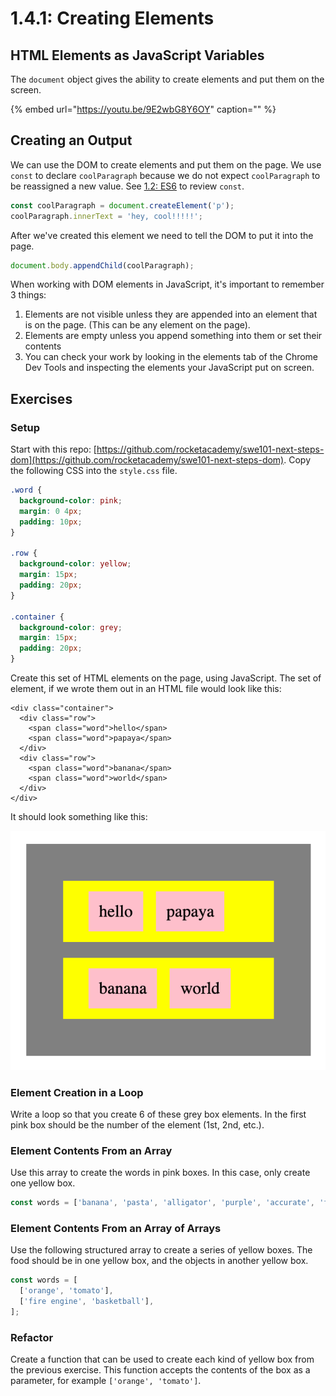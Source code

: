 # 1.4.1: Creating Elements

## HTML Elements as JavaScript Variables

The `document` object gives the ability to create elements and put them on the screen.

{% embed url="https://youtu.be/9E2wbG8Y6OY" caption="" %}

## Creating an Output

We can use the DOM to create elements and put them on the page. We use `const` to declare `coolParagraph` because we do not expect `coolParagraph` to be reassigned a new value. See [1.2: ES6](../1.2-es6-basics.md#const-for-constant-values) to review `const`.

```javascript
const coolParagraph = document.createElement('p');
coolParagraph.innerText = 'hey, cool!!!!!';
```

After we've created this element we need to tell the DOM to put it into the page.

```javascript
document.body.appendChild(coolParagraph);
```

When working with DOM elements in JavaScript, it's important to remember 3 things:

1. Elements are not visible unless they are appended into an element that is on the page. \(This can be any element on the page\).
2. Elements are empty unless you append something into them or set their contents
3. You can check your work by looking in the elements tab of the Chrome Dev Tools and inspecting the elements your JavaScript put on screen.

## Exercises

### Setup

Start with this repo: [https://github.com/rocketacademy/swe101-next-steps-dom](https://github.com/rocketacademy/swe101-next-steps-dom). Copy the following CSS into the `style.css` file.

```css
.word {
  background-color: pink;
  margin: 0 4px;
  padding: 10px;
}

.row {
  background-color: yellow;
  margin: 15px;
  padding: 20px;
}

.container {
  background-color: grey;
  margin: 15px;
  padding: 20px;
}
```

Create this set of HTML elements on the page, using JavaScript. The set of element, if we wrote them out in an HTML file would look like this:

```markup
<div class="container">
  <div class="row">
    <span class="word">hello</span>
    <span class="word">papaya</span>
  </div>
  <div class="row">
    <span class="word">banana</span>
    <span class="word">world</span>
  </div>
</div>
```

It should look something like this:

![](../../.gitbook/assets/screen-shot-2020-09-29-at-6.52.58-pm.png)

### Element Creation in a Loop

Write a loop so that you create 6 of these grey box elements. In the first pink box should be the number of the element \(1st, 2nd, etc.\).

### Element Contents From an Array

Use this array to create the words in pink boxes. In this case, only create one yellow box.

```javascript
const words = ['banana', 'pasta', 'alligator', 'purple', 'accurate', 'fickle'];
```

### Element Contents From an Array of Arrays

Use the following structured array to create a series of yellow boxes. The food should be in one yellow box, and the objects in another yellow box.

```javascript
const words = [
  ['orange', 'tomato'],
  ['fire engine', 'basketball'],
];
```

### Refactor

Create a function that can be used to create each kind of yellow box from the previous exercise. This function accepts the contents of the box as a parameter, for example `['orange', 'tomato']`.


